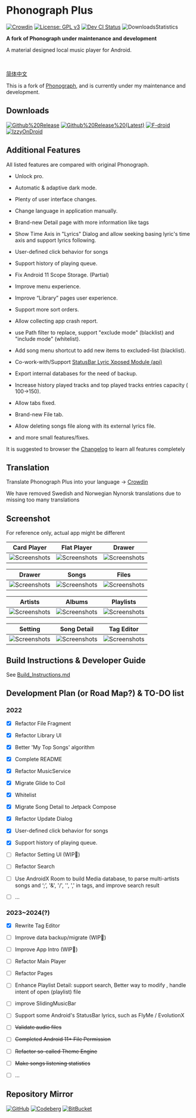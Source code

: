 # Phonograph Plus

[![Crowdin](https://badges.crowdin.net/phonograph-plus/localized.svg)](https://crowdin.com/project/phonograph-plus)
[![License: GPL v3](https://img.shields.io/badge/License-GPL%20v3-blue.svg)](https://github.com/chr56/Phonograph_Plus/blob/release/LICENSE.txt)
[<img src="https://github.com/chr56/Phonograph_Plus/actions/workflows/dev.yml/badge.svg" alt="Dev CI Status">](https://github.com/chr56/Phonograph_Plus/actions/workflows/dev.yml)
![DownloadsStatistics](https://img.shields.io/github/downloads/chr56/Phonograph_Plus/total)

**A fork of Phonograph under maintenance and development**

A material designed local music player for Android.

<br/>

[简体中文](./README_ZH.md)

This is a fork of [Phonograph](https://github.com/kabouzeid/Phonograph), and is currently under my maintenance and
development.

## **Downloads**

[<img src="https://img.shields.io/github/v/release/chr56/phonograph_plus?label=Github%20Release" alt="Github%20Release">](https://github.com/chr56/Phonograph_Plus/releases/latest)
[<img src="https://img.shields.io/github/v/release/chr56/phonograph_plus?label=Github%20Release%20(Latest)&include_prereleases" alt="Github%20Release%20(Latest)">](https://github.com/chr56/Phonograph_Plus/releases/)
[<img src="https://img.shields.io/github/v/release/chr56/phonograph_plus?label=F-droid" alt="F-droid">](https://f-droid.org/packages/player.phonograph.plus/)
[<img src="https://img.shields.io/badge/IzzyOnDroid-Release-blue" alt="IzzyOnDroid">](https://apt.izzysoft.de/fdroid/index/apk/player.phonograph.plus)

## **Additional Features**

All listed features are compared with original Phonograph.

- Unlock pro.

- Automatic & adaptive dark mode.

- Plenty of user interface changes.

- Change language in application manually.

- Brand-new Detail page with more information like tags

- Show Time Axis in "Lyrics" Dialog and allow seeking basing lyric's time axis and
  support lyrics following.

- User-defined click behavior for songs

- Support history of playing queue.

- Fix Android 11 Scope Storage. (Partial)

- Improve menu experience.

- Improve “Library” pages user experience.

- Support more sort orders.

- Allow collecting app crash report.

- use Path filter to replace, support "exclude mode" (blacklist) and "include mode" (whitelist).

- Add song menu shortcut to add new items to excluded-list (blacklist).

- Co-work-with/Support [StatusBar Lyric
  Xposed Module (api)](https://github.com/Block-Network/StatusBarLyric)

- Export internal databases for the need of backup.

- Increase history played tracks and top played tracks entries capacity (
  100->150).

- Allow tabs fixed.

- Brand-new File tab.

- Allow deleting songs file along with its external lyrics file.

- and more small features/fixes.

It is suggested to browser the [Changelog](https://phonographplus.github.io/changelogs/changeslogs/changelog.html) to
learn all features completely

## **Translation**

Translate Phonograph Plus into your language -> [Crowdin](https://crowdin.com/project/phonograph-plus)

We have removed Swedish and Norwegian Nynorsk translations due to missing too many translations

## **Screenshot**

For reference only, actual app might be different

|                                           Card Player                                           |                                           Flat Player                                           |                                           Drawer                                            |
|:-----------------------------------------------------------------------------------------------:|:-----------------------------------------------------------------------------------------------:|:-------------------------------------------------------------------------------------------:|
| ![Screenshots](fastlane/metadata/android/en-US/images/phoneScreenshots/CardPlayer.jpg?raw=true) | ![Screenshots](fastlane/metadata/android/en-US/images/phoneScreenshots/FlatPlayer.jpg?raw=true) | ![Screenshots](fastlane/metadata/android/en-US/images/phoneScreenshots/Drawer.jpg?raw=true) |

|                                           Drawer                                            |                                             Songs                                             |                                             Files                                             |
|:-------------------------------------------------------------------------------------------:|:---------------------------------------------------------------------------------------------:|:---------------------------------------------------------------------------------------------:|
| ![Screenshots](fastlane/metadata/android/en-US/images/phoneScreenshots/Drawer.jpg?raw=true) | ![Screenshots](fastlane/metadata/android/en-US/images/phoneScreenshots/SongPage.jpg?raw=true) | ![Screenshots](fastlane/metadata/android/en-US/images/phoneScreenshots/FilePage.jpg?raw=true) |

|                                             Artists                                             |                                             Albums                                             |                                             Playlists                                             |
|:-----------------------------------------------------------------------------------------------:|:----------------------------------------------------------------------------------------------:|:-------------------------------------------------------------------------------------------------:|
| ![Screenshots](fastlane/metadata/android/en-US/images/phoneScreenshots/ArtistPage.jpg?raw=true) | ![Screenshots](fastlane/metadata/android/en-US/images/phoneScreenshots/AlbumPage.jpg?raw=true) | ![Screenshots](fastlane/metadata/android/en-US/images/phoneScreenshots/PlaylistPage.jpg?raw=true) |

|                                           Setting                                            |                                           Song Detail                                           |                                           Tag Editor                                           |
|:--------------------------------------------------------------------------------------------:|:-----------------------------------------------------------------------------------------------:|:----------------------------------------------------------------------------------------------:|
| ![Screenshots](fastlane/metadata/android/en-US/images/phoneScreenshots/Setting.jpg?raw=true) | ![Screenshots](fastlane/metadata/android/en-US/images/phoneScreenshots/SongDetail.jpg?raw=true) | ![Screenshots](fastlane/metadata/android/en-US/images/phoneScreenshots/TagEditor.jpg?raw=true) |

## **Build Instructions & Developer Guide**

See [Build_Instructions.md](./Build_Instructions.md)

## **Development Plan (or Road Map?)** & **TO-DO list**

### **2022**

- [x] Refactor File Fragment

- [x] Refactor Library UI

- [x] Better 'My Top Songs' algorithm

- [x] Complete README

- [x] Refactor MusicService

- [x] Migrate Glide to Coil

- [x] Whitelist

- [x] Migrate Song Detail to Jetpack Compose

- [x] Refactor Update Dialog

- [x] User-defined click behavior for songs

- [x] Support history of playing queue.

- [ ] Refactor Setting UI (WIP🚧)

- [ ] Refactor Search

- [ ] Use AndroidX Room to build
  Media database, to parse multi-artists songs and ‘;’, '&', '/', '\', ',' in tags, and improve search result

- [ ] ...

### **2023~2024(?)**

- [x] Rewrite Tag Editor

- [ ] Improve data backup/migrate (WIP🚧)

- [ ] Improve App Intro (WIP🚧)

- [ ] Refactor Main Player

- [ ] Refactor Pages

- [ ] Enhance Playlist Detail: support search, Better way to
  modify , handle intent of open (playlist) file

- [ ] improve SlidingMusicBar

- [ ] Support some Android's StatusBar lyrics, such as FlyMe / EvolutionX

- [ ] <del>Validate audio files</del>

- [ ] <del>Completed Android 11+ File Permission</del>

- [ ] <del>Refactor so-called Theme Engine</del>

- [ ] <del>Make songs listening statistics</del>

- [ ] ...


## **Repository Mirror**

[![GitHub](https://img.shields.io/badge/Git-Github-Blue)](https://github.com/chr56/Phonograph_Plus/)
[![Codeberg](https://img.shields.io/badge/Git-Codeberg-Blue)](https://codeberg.org/PhonographPlus/Phonograph_Plus)
[![BitBucket](https://img.shields.io/badge/Git-BitBucket-Blue)](https://bitbucket.org/phonograph-plus/phonograph_plus/)
